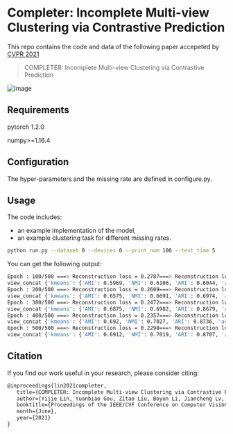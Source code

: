 # Completer: Incomplete Multi-view Clustering via Contrastive Prediction

This repo contains the code and data of the following paper accepeted by [CVPR 2021](http://cvpr2021.thecvf.com)

> COMPLETER: Incomplete Multi-view Clustering via Contrastive Prediction

![image](https://github.com/Lin-Yijie/2021-CVPR-Completer/blob/main/figs/framework.png)

## Requirements

pytorch 1.2.0 

numpy>=1.16.4

## Configuration

The hyper-parameters and the missing rate are defined in configure.py.

## Usage

The code includes:

- an example implementation of the model,
- an example clustering task for different missing rates.

```bash
python run.py --dataset 0 --devices 0 --print_num 100 --test_time 5
```

You can get the following output:

```bash
Epoch : 100/500 ===> Reconstruction loss = 0.2787===> Reconstruction loss = 0.0273 ===> Dual prediction loss = 0.0166  ===> Contrastive loss = -4.4762e+02 ===> Loss = -4.4759e+02
view_concat {'kmeans': {'AMI': 0.5969, 'NMI': 0.6106, 'ARI': 0.6044, 'accuracy': 0.5813, 'precision': 0.4408, 'recall': 0.3835, 'f_measure': 0.3921}}
Epoch : 200/500 ===> Reconstruction loss = 0.2609===> Reconstruction loss = 0.0228 ===> Dual prediction loss = 0.0012  ===> Contrastive loss = -4.4805e+02 ===> Loss = -4.4802e+02
view_concat {'kmeans': {'AMI': 0.6575, 'NMI': 0.6691, 'ARI': 0.6974, 'accuracy': 0.6593, 'precision': 0.4551, 'recall': 0.4222, 'f_measure': 0.4096}}
Epoch : 300/500 ===> Reconstruction loss = 0.2472===> Reconstruction loss = 0.0232 ===> Dual prediction loss = 0.0010  ===> Contrastive loss = -4.4864e+02 ===> Loss = -4.4861e+02
view_concat {'kmeans': {'AMI': 0.6875, 'NMI': 0.6982, 'ARI': 0.8679, 'accuracy': 0.7439, 'precision': 0.4586, 'recall': 0.444, 'f_measure': 0.4217}}
Epoch : 400/500 ===> Reconstruction loss = 0.2357===> Reconstruction loss = 0.0214 ===> Dual prediction loss = 0.0013  ===> Contrastive loss = -4.4816e+02 ===> Loss = -4.4813e+02
view_concat {'kmeans': {'AMI': 0.692, 'NMI': 0.7027, 'ARI': 0.8736, 'accuracy': 0.7456, 'precision': 0.4601, 'recall': 0.4451, 'f_measure': 0.4257}}
Epoch : 500/500 ===> Reconstruction loss = 0.2298===> Reconstruction loss = 0.0198 ===> Dual prediction loss = 0.0016  ===> Contrastive loss = -4.4796e+02 ===> Loss = -4.4793e+02
view_concat {'kmeans': {'AMI': 0.6912, 'NMI': 0.7019, 'ARI': 0.8707, 'accuracy': 0.7464, 'precision': 0.4657, 'recall': 0.4464, 'f_measure': 0.4265}}
```

## Citation

If you find our work useful in your research, please consider citing:

```latex
@inproceedings{lin2021completer,
   title={COMPLETER: Incomplete Multi-view Clustering via Contrastive Prediction},
   author={Yijie Lin, Yuanbiao Gou, Zitao Liu, Boyun Li, Jiancheng Lv, Xi Peng},
   booktitle={Proceedings of the IEEE/CVF Conference on Computer Vision and Pattern Recognition (CVPR)},
   month={June},
   year={2021}
}
```
